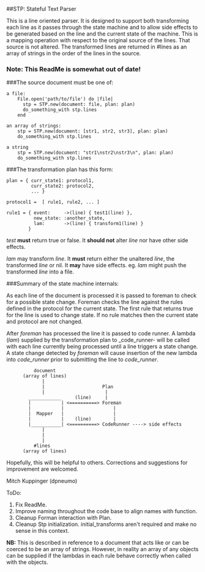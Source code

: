 ##STP: Stateful Text Parser

This is a line oriented parser. It is designed to support both transforming each line as it passes through the state machine and to allow side effects to be generated based on the line and the current state of the machine. This is a mapping operation with respect to the original source of the lines. That source is not altered. The transformed lines are returned in #lines as an array of strings in the order of the lines in the source.

### Note: This ReadMe is somewhat out of date!

###The source document must be one of:

    a file:
        File.open('path/to/file') do |file|
          stp = STP.new(document: file, plan: plan)
          do_something_with stp.lines
        end

    an array of strings:
        stp = STP.new(document: [str1, str2, str3], plan: plan)
        do_something_with stp.lines

    a string
        stp = STP.new(document: "str1\nstr2\nstr3\n", plan: plan)
        do_something_with stp.lines


###The transformation plan has this form:

    plan = { curr_state1: protocol1,
             curr_state2: protocol2,
             ... }

    protocol1 =  [ rule1, rule2, ... ]

    rule1 = { event:     ->(line) { test1(line) },
              new_state: :another_state,
              lam:       ->(line) { transform1(line) }
            }

_test_ **must** return true or false. It **should not** alter _line_ nor have other side effects.

_lam_ may transform _line_. It **must** return either the unaltered _line_, the transformed _line_
or nil. It **may** have side effects. eg. _lam_ might push the transformed _line_ into a file.


###Summary of the state machine internals:

As each line of the document is processed it is passed to foreman to check for a possible state change. Foreman checks the line against the rules defined in the protocol for the current state. The first rule that returns true for the line is used to change state. If no rule matches then the current state and protocol are not changed.

After _foreman_ has processed the line it is passed to code runner. A lambda (_lam_) supplied by the transformation plan to _code_runner- will be called with each line currently being processed until a line triggers a state change. A state change detected by _foreman_ will cause insertion of the new lambda into _code_runner_ prior to submitting the line to _code_runner_.


              document
          (array of lines)
                 |
                 |                     Plan
                 |                      |
            ____________     (line)     |
            |           | <==========> Foreman
            |           |                  |
            |  Mapper   |                  |
            |           |    (line)        |
            |___________| <==========> CodeRunner ----> side effects
                 |
                 |
                 |
              #lines
          (array of lines)



Hopefully, this will be helpful to others. Corrections and suggestions for improvement are welcomed.

Mitch Kuppinger
(dpneumo)

ToDo:
  1. Fix ReadMe.
  2. Improve naming throughout the code base to align names with function.
  3. Cleanup Forman interaction with Plan.
  4. Cleanup Stp initialization.
        initial_transforms aren't required and make no sense in this context.

**NB:** This is described in reference to a document that acts like or can be coerced to be an array of strings. However, in reality an array of any objects can be supplied if the lambdas in each rule behave correctly when called with the objects.
